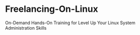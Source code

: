 # Freelancing-On-Linux
On-Demand Hands-On Training for Level Up Your Linux System Administration Skills
